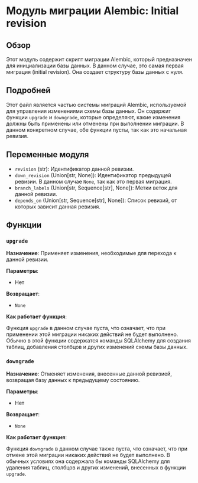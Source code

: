 # Модуль миграции Alembic: Initial revision

## Обзор

Этот модуль содержит скрипт миграции Alembic, который предназначен для инициализации базы данных. В данном случае, это самая первая миграция (initial revision). Она создает структуру базы данных с нуля.

## Подробней

Этот файл является частью системы миграций Alembic, используемой для управления изменениями схемы базы данных. Он содержит функции `upgrade` и `downgrade`, которые определяют, какие изменения должны быть применены или отменены при выполнении миграции. В данном конкретном случае, обе функции пусты, так как это начальная ревизия.

## Переменные модуля

- `revision` (str): Идентификатор данной ревизии.
- `down_revision` (Union[str, None]): Идентификатор предыдущей ревизии. В данном случае `None`, так как это первая миграция.
- `branch_labels` (Union[str, Sequence[str], None]): Метки веток для данной ревизии.
- `depends_on` (Union[str, Sequence[str], None]): Список ревизий, от которых зависит данная ревизия.

## Функции

### `upgrade`

**Назначение**: Применяет изменения, необходимые для перехода к данной ревизии.

**Параметры**:

- Нет

**Возвращает**:

- `None`

**Как работает функция**:

Функция `upgrade` в данном случае пуста, что означает, что при применении этой миграции никаких действий не будет выполнено. Обычно в этой функции содержатся команды SQLAlchemy для создания таблиц, добавления столбцов и других изменений схемы базы данных.

### `downgrade`

**Назначение**: Отменяет изменения, внесенные данной ревизией, возвращая базу данных к предыдущему состоянию.

**Параметры**:

- Нет

**Возвращает**:

- `None`

**Как работает функция**:

Функция `downgrade` в данном случае также пуста, что означает, что при отмене этой миграции никаких действий не будет выполнено. В обычных условиях она содержала бы команды SQLAlchemy для удаления таблиц, столбцов и других изменений, внесенных в функции `upgrade`.